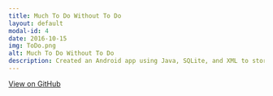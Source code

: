 ```yaml
---
title: Much To Do Without To Do
layout: default
modal-id: 4
date: 2016-10-15
img: ToDo.png
alt: Much To Do Without To Do
description: Created an Android app using Java, SQLite, and XML to store tasks that allow a user to keep their minds more organized.
---
```

<div>
    <a class="btn btn-md btn-outline github-project-link" href="https://github.com/ScottLindley/To-Do-List-app" target="_blank">
        <i class="fa fa-github"></i>
        <span class="small">View on GitHub</span>
    </a>
</div>
